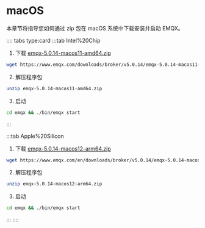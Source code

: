 # macOS

本章节将指导您如何通过 zip 包在 macOS 系统中下载安装并启动 EMQX。

:::: tabs type:card
:::tab Intel%20Chip

1. 下载 [emqx-5.0.14-macos11-amd64.zip](https://www.emqx.com/downloads/broker/v5.0.14/emqx-5.0.14-macos11-amd64.zip)

```bash
wget https://www.emqx.com/downloads/broker/v5.0.14/emqx-5.0.14-macos11-amd64.zip
```

2. 解压程序包

```bash
unzip emqx-5.0.14-macos11-amd64.zip
```

3. 启动

```bash
cd emqx && ./bin/emqx start
```

:::

:::tab Apple%20Silicon

1. 下载 [emqx-5.0.14-macos12-arm64.zip](https://www.emqx.com/downloads/broker/v5.0.14/emqx-5.0.14-macos12-arm64.zip)

```bash
wget https://www.emqx.com/en/downloads/broker/v5.0.14/emqx-5.0.14-macos12-arm64.zip
```

2. 解压程序包

```bash
unzip emqx-5.0.14-macos12-arm64.zip
```

3. 启动

```bash
cd emqx && ./bin/emqx start
```

:::
::::
